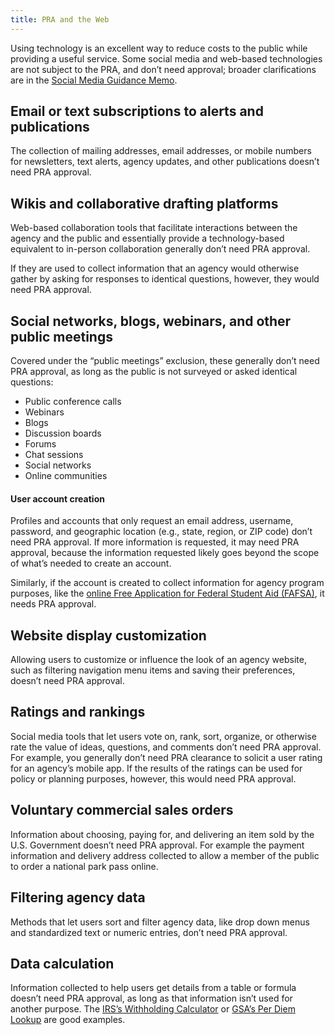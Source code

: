 ```yaml
---
title: PRA and the Web
---
```


Using technology is an excellent way to reduce costs to the public while providing a useful service. Some social media and web-based technologies are not subject to the PRA, and don’t need approval; broader clarifications are in the [Social Media Guidance Memo](https://www.whitehouse.gov/sites/whitehouse.gov/files/omb/assets/inforeg/SocialMediaGuidance_04072010.pdf).

## Email or text subscriptions to alerts and publications
The collection of mailing addresses, email addresses, or mobile numbers for newsletters, text alerts, agency updates, and other publications doesn’t need PRA approval.

## Wikis and collaborative drafting platforms
Web-based collaboration tools that facilitate interactions between the agency and the public and essentially provide a technology-based equivalent to in-person collaboration generally don’t need PRA approval.

If they are used to collect information that an agency would otherwise gather by asking for responses to identical questions, however, they would need PRA approval.

## Social networks, blogs, webinars, and other public meetings
Covered under the “public meetings” exclusion, these generally don’t need PRA approval, as long as the public is not surveyed or asked identical questions:

- Public conference calls
- Webinars
- Blogs
- Discussion boards
- Forums
- Chat sessions
- Social networks
- Online communities

#### User account creation
Profiles and accounts that only request an email address, username, password, and geographic location (e.g., state, region, or ZIP code) don’t need PRA approval. If more information is requested, it may need PRA approval, because the information requested likely goes beyond the scope of what’s needed to create an account.

Similarly, if the account is created to collect information for agency program purposes, like the [online Free Application for Federal Student Aid (FAFSA)](https://studentaid.ed.gov/sa/fafsa), it needs PRA approval.

## Website display customization
Allowing users to customize or influence the look of an agency website, such as filtering navigation menu items and saving their preferences, doesn’t need PRA approval.

## Ratings and rankings
Social media tools that let users vote on, rank, sort, organize, or otherwise rate the value of ideas, questions, and comments don’t need PRA approval. For example, you generally don’t need PRA clearance to solicit a user rating for an agency’s mobile app. If the results of the ratings can be used for policy or planning purposes, however, this would need PRA approval.

## Voluntary commercial sales orders
Information about choosing, paying for, and delivering an item sold by the U.S. Government doesn’t need PRA approval. For example the payment information and delivery address collected to allow a member of the public to order a national park pass online.

## Filtering agency data
Methods that let users sort and filter agency data, like drop down menus and standardized text or numeric entries, don’t need PRA approval.

## Data calculation
Information collected to help users get details from a table or formula doesn’t need PRA approval, as long as that information isn’t used for another purpose. The [IRS’s Withholding Calculator](https://www.irs.gov/individuals/irs-withholding-calculator) or [GSA’s Per Diem Lookup](https://www.gsa.gov/travel/plan-book/per-diem-rates/per-diem-rates-lookup) are good examples.
